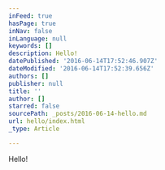 ```yaml
---
inFeed: true
hasPage: true
inNav: false
inLanguage: null
keywords: []
description: Hello!
datePublished: '2016-06-14T17:52:46.907Z'
dateModified: '2016-06-14T17:52:39.656Z'
authors: []
publisher: null
title: ''
author: []
starred: false
sourcePath: _posts/2016-06-14-hello.md
url: hello/index.html
_type: Article

---
```

Hello!